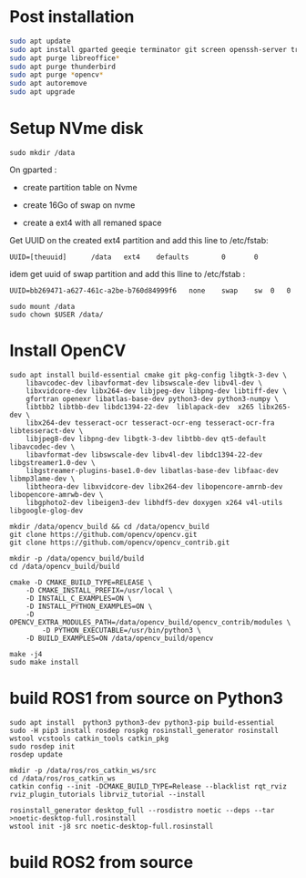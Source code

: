 # Post installation 

```bash
sudo apt update
sudo apt install gparted geeqie terminator git screen openssh-server tree htop 
sudo apt purge libreoffice*
sudo apt purge thunderbird
sudo apt purge *opencv*
sudo apt autoremove
sudo apt upgrade
```

# Setup NVme disk

```
sudo mkdir /data
```


On gparted :

- create partition table on Nvme

- create 16Go of swap on nvme

- create a ext4 with all remaned space 

Get UUID on the created ext4 partition and add this line to /etc/fstab:

```
UUID=[theuuid]      /data   ext4    defaults        0       0 
```

idem get uuid of swap partition and add this lline to /etc/fstab :
```
UUID=bb269471-a627-461c-a2be-b760d84999f6	none	swap	sw	0	0
```

```
sudo mount /data
sudo chown $USER /data/
```


# Install OpenCV

```
sudo apt install build-essential cmake git pkg-config libgtk-3-dev \
    libavcodec-dev libavformat-dev libswscale-dev libv4l-dev \
    libxvidcore-dev libx264-dev libjpeg-dev libpng-dev libtiff-dev \
    gfortran openexr libatlas-base-dev python3-dev python3-numpy \
    libtbb2 libtbb-dev libdc1394-22-dev  liblapack-dev  x265 libx265-dev \
    libx264-dev tesseract-ocr tesseract-ocr-eng tesseract-ocr-fra  libtesseract-dev \
    libjpeg8-dev libpng-dev libgtk-3-dev libtbb-dev qt5-default  libavcodec-dev \
    libavformat-dev libswscale-dev libv4l-dev libdc1394-22-dev libgstreamer1.0-dev \
    libgstreamer-plugins-base1.0-dev libatlas-base-dev libfaac-dev libmp3lame-dev \
    libtheora-dev libxvidcore-dev libx264-dev libopencore-amrnb-dev libopencore-amrwb-dev \
    libgphoto2-dev libeigen3-dev libhdf5-dev doxygen x264 v4l-utils libgoogle-glog-dev 
```

```
mkdir /data/opencv_build && cd /data/opencv_build
git clone https://github.com/opencv/opencv.git
git clone https://github.com/opencv/opencv_contrib.git
```

```
mkdir -p /data/opencv_build/build
cd /data/opencv_build/build

cmake -D CMAKE_BUILD_TYPE=RELEASE \
	-D CMAKE_INSTALL_PREFIX=/usr/local \
	-D INSTALL_C_EXAMPLES=ON \
	-D INSTALL_PYTHON_EXAMPLES=ON \
	-D OPENCV_EXTRA_MODULES_PATH=/data/opencv_build/opencv_contrib/modules \
        -D PYTHON_EXECUTABLE=/usr/bin/python3 \
	-D BUILD_EXAMPLES=ON /data/opencv_build/opencv

make -j4
sudo make install

```

# build ROS1 from source on Python3

```
sudo apt install  python3 python3-dev python3-pip build-essential
sudo -H pip3 install rosdep rospkg rosinstall_generator rosinstall wstool vcstools catkin_tools catkin_pkg
sudo rosdep init
rosdep update
```


```
mkdir -p /data/ros/ros_catkin_ws/src
cd /data/ros/ros_catkin_ws
catkin config --init -DCMAKE_BUILD_TYPE=Release --blacklist rqt_rviz rviz_plugin_tutorials librviz_tutorial --install

rosinstall_generator desktop_full --rosdistro noetic --deps --tar >noetic-desktop-full.rosinstall
wstool init -j8 src noetic-desktop-full.rosinstall
```






# build ROS2 from source




























